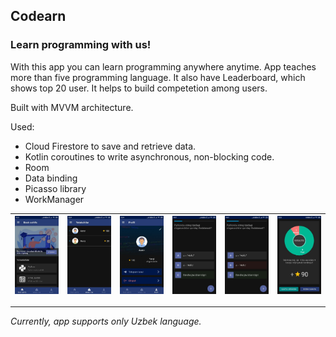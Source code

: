 ## Codearn

### Learn programming with us!

With this app you can learn programming anywhere anytime. App teaches more than five programming language. It also have Leaderboard, which shows top 20 user. It helps to build competetion among users.

Built with MVVM architecture.

Used:
- Cloud Firestore to save and retrieve data.
- Kotlin coroutines to write asynchronous, non-blocking code.
- Room
- Data binding
- Picasso library
- WorkManager

| ![Screenshot 1](screenshots/screenshot1.jpg) | ![Screenshot 2](screenshots/screenshot2.jpg) | ![Screenshot 3](screenshots/screenshot3.jpg) | ![Screenshot 4](screenshots/screenshot4.jpg) | ![Screenshot 5](screenshots/screenshot5.jpg) | ![Screenshot 6](screenshots/screenshot6.jpg)
| --------------------------- | ------------------------- | ------------------------- | ------------------------- | ------------------------- | ------------------------- |

---------------------

*Currently, app supports only Uzbek language.*

